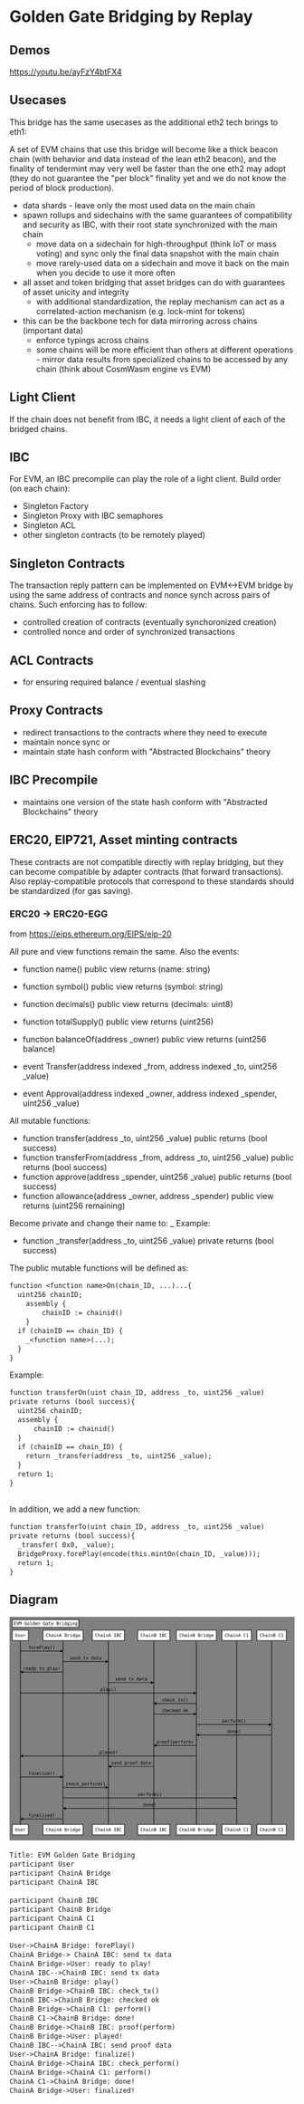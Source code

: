 # Golden Gate Bridging by Replay

## Demos

https://youtu.be/ayFzY4btFX4

## Usecases

This bridge has the same usecases as the additional eth2 tech brings to eth1:

A set of EVM chains that use this bridge will become like a thick beacon chain (with behavior and data instead of the lean eth2 beacon), and the finality of tendermint may very well be faster than the one eth2 may adopt (they do not guarantee the "per block" finality yet and we do not know the period of block production).

- data shards - leave only the most used data on the main chain
- spawn rollups and sidechains with the same guarantees of compatibility and security as IBC, with their root state synchronized with the main chain
    - move data on a sidechain for high-throughput (think IoT or mass voting) and sync only the final data snapshot with the main chain
    - move rarely-used data on a sidechain and move it back on the main when you decide to use it more often
- all asset and token bridging that asset bridges can do with guarantees of asset unicity and integrity
    - with additional standardization, the replay mechanism can act as a correlated-action mechanism (e.g. lock-mint for tokens)
- this can be the backbone tech for data mirroring across chains (important data)
    - enforce typings across chains 
    - some chains will be more efficient than others at different operations - mirror data results from specialized chains to be accessed by any chain (think about CosmWasm engine vs EVM)


## Light Client

If the chain does not benefit from IBC, it needs a light client of each of the bridged chains.

## IBC

For EVM, an IBC precompile can play the role of a light client. Build order (on each chain):

- Singleton Factory
- Singleton Proxy with IBC semaphores
- Singleton ACL
- other singleton contracts (to be remotely played)

## Singleton Contracts

The transaction reply pattern can be implemented on EVM<->EVM bridge by using the same address of contracts and nonce synch across pairs of chains.
Such enforcing has to follow:

- controlled creation of contracts (eventually synchoronized creation)
- controlled nonce and order of synchronized transactions

## ACL Contracts

- for ensuring required balance / eventual slashing

## Proxy Contracts

- redirect transactions to the contracts where they need to execute
- maintain nonce sync or
- maintain state hash conform with "Abstracted Blockchains" theory

## IBC Precompile

- maintains one version of the state hash conform with "Abstracted Blockchains" theory

## ERC20, EIP721, Asset minting contracts

These contracts are not compatible directly with replay bridging, but they can become compatible by adapter contracts (that forward transactions).
Also replay-compatible protocols that correspond to these standards should be standardized (for gas saving).

### ERC20 -> ERC20-EGG

from https://eips.ethereum.org/EIPS/eip-20

All pure and view functions remain the same. Also the events:

- function name() public view returns (name: string)
- function symbol() public view returns (symbol: string)
- function decimals() public view returns (decimals: uint8)
- function totalSupply() public view returns (uint256)
- function balanceOf(address _owner) public view returns (uint256 balance)

- event Transfer(address indexed _from, address indexed _to, uint256 _value)
- event Approval(address indexed _owner, address indexed _spender, uint256 _value)

All mutable functions:

- function transfer(address _to, uint256 _value) public returns (bool success)
- function transferFrom(address _from, address _to, uint256 _value) public returns (bool success)
- function approve(address _spender, uint256 _value) public returns (bool success)
- function allowance(address _owner, address _spender) public view returns (uint256 remaining)

Become private and change their name to: _<function name> Example:

- function _transfer(address _to, uint256 _value) private returns (bool success)

The public mutable functions will be defined as:
  
```
function <function name>On(chain_ID, ...)...{
  uint256 chainID;
    assembly {
        chainID := chainid()
    }
  if (chainID == chain_ID) {
    _<function name>(...);
  }
}
```
Example:

```
function transferOn(uint chain_ID, address _to, uint256 _value) private returns (bool success){
  uint256 chainID;
  assembly {
      chainID := chainid()
  }
  if (chainID == chain_ID) {
    return _transfer(address _to, uint256 _value);
  }
  return 1;
}
  
```
  
In addition, we add a new function:
```
function transferTo(uint chain_ID, address _to, uint256 _value) private returns (bool success){
  _transfer( 0x0, _value);
  BridgeProxy.forePlay(encode(this.mintOn(chain_ID, _value)));
  return 1;
}
```

## Diagram
  
![By Replay](images/byReplay.svg)
```
Title: EVM Golden Gate Bridging
participant User
participant ChainA Bridge
participant ChainA IBC

participant ChainB IBC
participant ChainB Bridge
participant ChainA C1
participant ChainB C1

User->ChainA Bridge: forePlay()
ChainA Bridge-> ChainA IBC: send tx data 
ChainA Bridge->User: ready to play!
ChainA IBC-->ChainB IBC: send tx data
User->ChainB Bridge: play()
ChainB Bridge->ChainB IBC: check_tx()
ChainB IBC->ChainB Bridge: checked ok
ChainB Bridge->ChainB C1: perform()
ChainB C1->ChainB Bridge: done!
ChainB Bridge->ChainB IBC: proof(perform)
ChainB Bridge->User: played!
ChainB IBC-->ChainA IBC: send proof data
User->ChainA Bridge: finalize()
ChainA Bridge->ChainA IBC: check_perform()
ChainA Bridge->ChainA C1: perform()
ChainA C1->ChainA Bridge: done!
ChainA Bridge->User: finalized!
  
```
